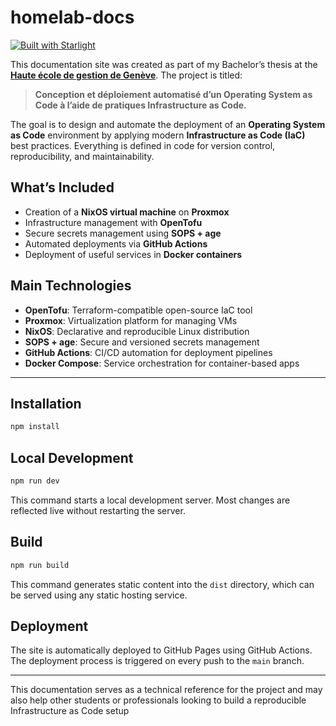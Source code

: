 # homelab-docs

[![Built with Starlight](https://astro.badg.es/v2/built-with-starlight/tiny.svg)](https://starlight.astro.build)

This documentation site was created as part of my Bachelor’s thesis at the **[Haute école de gestion de Genève](https://www.hesge.ch/heg/)**. The project is titled:

> **Conception et déploiement automatisé d’un Operating System as Code à l’aide de pratiques Infrastructure as Code.**

The goal is to design and automate the deployment of an **Operating System as Code** environment by applying modern **Infrastructure as Code (IaC)** best practices. Everything is defined in code for version control, reproducibility, and maintainability.

## What’s Included

- Creation of a **NixOS virtual machine** on **Proxmox**
- Infrastructure management with **OpenTofu**
- Secure secrets management using **SOPS + age**
- Automated deployments via **GitHub Actions**
- Deployment of useful services in **Docker containers**

## Main Technologies

- **OpenTofu**: Terraform-compatible open-source IaC tool
- **Proxmox**: Virtualization platform for managing VMs
- **NixOS**: Declarative and reproducible Linux distribution
- **SOPS + age**: Secure and versioned secrets management
- **GitHub Actions**: CI/CD automation for deployment pipelines
- **Docker Compose**: Service orchestration for container-based apps

---

## Installation

```sh
npm install
```

## Local Development

```sh
npm run dev
```

This command starts a local development server. Most changes are reflected live without restarting the server.

## Build

```sh
npm run build
```

This command generates static content into the `dist` directory, which can be served using any static hosting service.

## Deployment

The site is automatically deployed to GitHub Pages using GitHub Actions. The deployment process is triggered on every push to the `main` branch.

---

This documentation serves as a technical reference for the project and may also help other students or professionals looking to build a reproducible Infrastructure as Code setup
